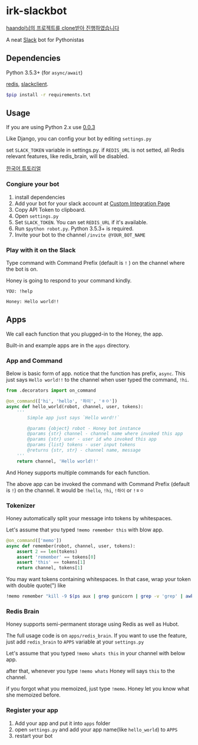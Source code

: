 # irk-slackbot

[haandol님의 프로젝트를 clone받아 진행하였습니다](https://github.com/haandol/honey)

A neat [Slack](slack.com) bot for Pythonistas

## Dependencies

Python 3.5.3+ (for `async/await`)

[redis](https://github.com/andymccurdy/redis-py), [slackclient](https://github.com/slackhq/python-slackclient).

```bash
$pip install -r requirements.txt
```

## Usage

If you are using Python 2.x use [0.0.3](https://github.com/haandol/honey/tree/0.0.3)

Like Django, you can config your bot by editing `settings.py`

set `SLACK_TOKEN` variable in settings.py.
if `REDIS_URL` is not setted, all Redis relevant features, like redis_brain, will be disabled.

[한국어 튜토리얼](https://haandol.github.io/2019/04/30/making-python-slackbot-with-honey-tutorial.html)

### Congiure your bot

1. install dependencies
2. Add your bot for your slack account at [Custom Integration Page](https://my.slack.com/services/new/bot)
3. Copy API Token to clipboard.
4. Open `settings.py`
5. Set `SLACK_TOKEN`. You can set `REDIS_URL` if it's available.
6. Run `$python robot.py`. Python 3.5.3+ is required.
7. Invite your bot to the channel `/invite @YOUR_BOT_NAME`

### Play with it on the Slack

Type command with Command Prefix (default is `!` ) on the channel where the bot is on.

Honey is going to respond to your command kindly.

```
YOU: !help

Honey: Hello world!!
```

## Apps

We call each function that you plugged-in to the Honey, the app.

Built-in and example apps are in the `apps` directory.

### App and Command

Below is basic form of app. notice that the function has prefix, `async`.
This just says `Hello world!!` to the channel when user typed the command, `!hi`.

```python
from .decorators import on_command

@on_command(['hi', 'hello', '하이', 'ㅎㅇ'])
async def hello_world(robot, channel, user, tokens):
    '''
        Simple app just says `Hello word!!`

        @params {object} robot - Honey bot instance
        @params {str} channel - channel name where invoked this app
        @params {str} user - user id who invoked this app
        @params {list} tokens - user input tokens
        @returns {str, str} - channel name, message
    '''
    return channel, 'Hello world!!'
```

And Honey supports multiple commands for each function.

The above app can be invoked the command with Command Prefix (default is `!`) on the channel.
It would be `!hello`, `!hi`, `!하이` or `!ㅎㅇ`


### Tokenizer

Honey automatically split your message into tokens by whitespaces.

Let's assume that you typed `!memo remember this` with blow app.

```python
@on_command(['memo'])
async def remember(robot, channel, user, tokens):
    assert 2 == len(tokens)
    assert 'remember' == tokens[0]
    assert 'this' == tokens[1]
    return channel, tokens[1]
```

You may want tokens containing whitespaces.
In that case, wrap your token with double quote(") like

```bash
!memo remember "kill -9 $(ps aux | grep gunicorn | grep -v 'grep' | awk '{print $2 }')"
```

### Redis Brain

Honey supports semi-permanent storage using Redis as well as Hubot.

The full usage code is on `apps/redis_brain`. If you want to use the feature, just add `redis_brain` to `APPS` variable at your `settings.py`

Let's assume that you typed `!memo whats this` in your channel with below app.

after that, whenever you type `!memo whats` Honey will says `this` to the channel.

if you forgot what you memoized, just type `!memo`. Honey let you know what she memoized before.

### Register your app

1. Add your app and put it into `apps` folder
2. open `settings.py` and add your app name(like `hello_world`) to `APPS`
3. restart your bot
